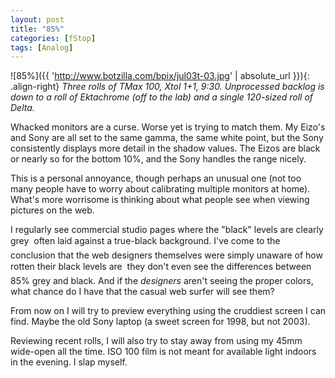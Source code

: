 ```yaml
---
layout: post
title: "85%"
categories: [fStop]
tags: [Analog]
---
```



![85%]({{ 'http://www.botzilla.com/bpix/jul03t-03.jpg' | absolute_url }}){: .align-right}
<i>Three rolls of TMax 100, Xtol 1+1, 9:30. Unprocessed backlog is down to a roll of Ektachrome (off to the lab) and a single 120-sized roll of Delta.</i>

Whacked monitors are a curse. Worse yet is trying to match them. My Eizo's and Sony are all set to the same gamma, the same white point, but the Sony consistently displays more detail in the shadow values. The Eizos are black or nearly so for the bottom 10%, and the Sony handles the range nicely.

This is a personal annoyance, though perhaps an unusual one (not too many people have to worry about calibrating multiple monitors at home). What's more worrisome is thinking about what people see when viewing pictures on the web.

I regularly see commercial studio pages where the "black" levels are clearly grey &#151; often laid against a true-black background. I've come to the conclusion that the web designers themselves were simply unaware of how rotten their black levels are &#151; they don't even see the differences between 85% grey and black. And if the <i>designers</i> aren't seeing the proper colors, what chance do I have that the casual web surfer will see them?

From now on I will try to preview everything using the cruddiest screen I can find. Maybe the old Sony laptop (a sweet screen for 1998, but not 2003).

Reviewing recent rolls, I will also try to stay away from using my 45mm wide-open all the time. ISO 100 film is not meant for available light indoors in the evening. I slap myself.
